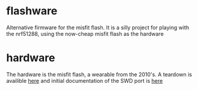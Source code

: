 # flashware
Alternative firmware for the misfit flash.  It is a silly project for playing with the nrf51288, using the now-cheap misfit flash as the hardware


# hardware
The hardware is the misfit flash, a wearable from the 2010's.  A teardown is availible [here](https://tequals0.wordpress.com/2016/01/09/misfit-flash-teardown/) and initial documentation of the SWD port is [here](https://tequals0.wordpress.com/2016/01/09/re-flashing-the-misfit-flash/)


